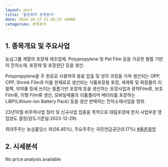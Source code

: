 ```yaml
---
layout: post
title: '율촌화학 종목분석'
date: 2024-10-27 21:20:23 +0900
categories: 종목분석
---
```


## 1. 종목개요 및 주요사업

농심그룹 계열의 포장재 제조업체. Polypropylene 및 Pet Film 등을 가공한 필름 기반의 전자소재, 포장재 및 포장원단 등을 생산. 

Polypropylene을 주 원료로 사용하여 용융 압출 및 냉각 과정을 거쳐 생산되는 OPP, CPP, Shrink Film과 이를 원재료로 생산되는 식품포장용 포장, 세제류 및 화장품의 리필팩, 의약품 등에 쓰이는 필름기반 포장재 등을 생산하는 포장사업과 광학Film류, 보호 Film류, 이형 Film류 생산, 모바일제품의 리튬폴리머 배터리를 포장하는 LiBP(Lithium-ion Battery Pack) 등을 생산 판매하는 전자소재사업을 영위.

23년10월 비주력사업 정리 및 신규사업 집중을 목적으로 태림포장에 판지 사업부문 영업양도 결정(양도기준일:2023-12-29).

최대주주는 농심홀딩스 외(56.45%), 주요주주는 국민연금공단(5.17%)
[#율촌화학](#)

## 2. 시세분석

No price analysis available
